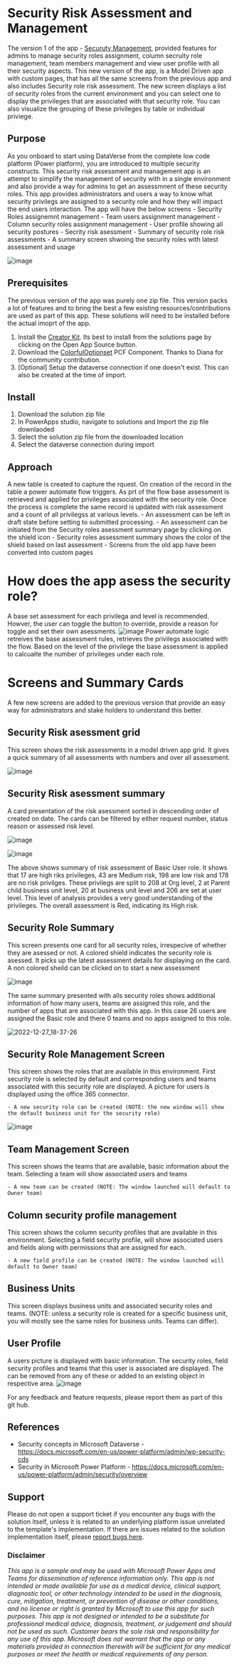 
# Security Risk Assessment and Management
The version 1 of the app - [Securuty Management](https://github.com/microsoft/powerapps-tools/tree/master/Apps/Security%20Management), provided features for admins to manage security roles assignment, column secruity role management, team members management and view user profile with all their security aspects. This new version of the app, is a Model Driven app with custom pages, that has all the same screens from the previous app and also includes Security role risk assessment. The new screen displays a list of security roles from the current environment and you can select one to display the privileges that are associated with that security role. You can also visualize the grouping of these privileges by table or individual priviege. 

## Purpose
As you onboard to start using DataVerse from the complete low code platform (Power platform), you are introduced to multiple security constructs. This security risk assessment and management app is an attempt to simplify the management of security with in a single environment and also provide a way for admins to get an assessmnent of these security roles. This app provides administrators and users a way to know what security privilegs are assigned to a security role and how they will impact the end users interaction. The app will have the below screens 
    - Security Roles assignemnt management
    - Team users assignment management
    - Column security roles assignment management
    - User profile showing all security postures
    - Secrity risk asessment 
    - Summary of security role risk assessments 
    - A summary screen shwoing the security roles with latest assessment and usage 

![image](https://user-images.githubusercontent.com/71347619/209739584-9a3a1a21-659d-4f7f-a0dc-0d72d6eab28f.png)

## Prerequisites
The previous version of the app was purely one zip file. This version packs a lot of features and to bring the best a few existing resources/contributions are used as part of this app. These solutions will need to be installed before the actual imoprt of the app.  
1. Install the [Creator Kit](https://appsource.microsoft.com/en-US/marketplace/apps?product=power-platform&search=creator%20kit&page=1). Its best to install from the solutions page by clicking on the Open App Source  button. 
2. Download the [ColorfulOptionset](https://github.com/ORBISAG/ORBIS.PCF.ColorfulOptionset/releases) PCF Component. Thanks to Diana for the community contribution. 
2. [Optional] Setup the dataverse connection if one doesn't exist. This can also be created at the time of import. 

## Install
1. Download the solution zip file 
2. In PowerApps studio, navigate to solutions and Import the zip file downlaoded 
3. Select the solution zip file from the downloaded location
4. Select the dataverse connection during import 

## Approach
A new table is created to capture the rquest. On creation of the record in the table a power automate flow triggers. As prt of the flow base assessment is retrieved and applied for privileges associated with the security role. Once the process is complete the same record is updated with risk assessment and a count of all privilegss at various levels. 
    - An assessment can be left in draft state before setting to submitted processing. 
    - An assessment can be initiated from the Security roles asessment summary page by clicking on the shield icon
    - Security roles assessment summary shows the color of the shield based on last assessment
    - Screens from the old app have been converted into custom pages 

# How does the app asess the security role?
A base set assessment for each privilega and level is recommended. Howver, the user can toggle the button to override, provide a reason for toggle and set their own asessments. 
      ![image](https://user-images.githubusercontent.com/71347619/209748800-76f2c20a-91d5-4b5e-ad7b-9d9f5aba5cb5.png)
Power automate logic retreives the base assessment rules, retrieves the privilegs associated with the flow. Based on the level of the privilege the base assessment is applied to calcualte the number of privileges under each role.
    
# Screens and Summary Cards 
A few new screens are added to the previous version that provide an easy way for administrators and stake holders to understand this better.   

## Security Risk asessment grid
This screen shows the risk assessments in a model driven app grid. It gives a quick summary of all assessments with numbers and over all assessment.  
 
 ![image](https://user-images.githubusercontent.com/71347619/209739333-67a1b02c-31e2-417e-9ff2-da58711288ce.png)

## Security Risk asessment summary
A card presentation of the risk asessment sorted in descending order of created on date. The cards can be filtered by either request number, status reason or assessed risk level. 

 ![image](https://user-images.githubusercontent.com/71347619/209747358-beb41ef2-5ae6-4bb8-ad1f-abe82e5dc113.png)

 ![image](https://user-images.githubusercontent.com/71347619/209746086-75a36b30-d27c-4e81-acde-9308aad91b51.png)
 
The above shows summary of risk assessment of Basic User role. It shows that 17 are high riks privileges, 43 are Medium risk, 198 are low risk and 178 are no risk privilges. These privilegs are split to 208 at Org level,  2 at Parent child business unit level, 20 at business unit level and 206 are set at user level. This level of analysis provides a very good understanding of the privileges. The overall assessment is Red, indicating its High risk. 

## Security Role Summary
This screen presents one card for all security roles, irrespecive of whether they are asessed or not. A colored shield indicates the security role is asessed. It picks up the latest assessment details for displaying on the card. A non colored sheild can be clicked on to start a new assessment  


 ![image](https://user-images.githubusercontent.com/71347619/209746527-4cdfbcca-d418-4ebd-a3fd-6a194296099e.png)
 
The same summary presented with alls security roles shows additional information of how many users, teams are assigned this role, and the number of apps that are associated with this app. In this case 26 users are assigned the Basic role and there 0 teams and no apps assigned to this role. 

![2022-12-27_18-37-26](https://user-images.githubusercontent.com/71347619/209748544-b77b3583-9d30-494a-87ff-32f380512457.gif)

## Security Role Management Screen
This screen shows the roles that are available in this environment. First security role is selected by default and corresponding users and teams associated with this security role are displayed. A picture for users is displayed using the office 365 connector. 

    - A new security role can be created (NOTE: the new window will show the default business unit for the security role)
  ![image](https://user-images.githubusercontent.com/71347619/156307639-23fd7419-3290-4ebb-921d-d4e60aeb7bfa.png)

## Team Management Screen
This screen shows the teams that are available, basic information about the team. Selecting a team will show associated users and teams

    - A new team can be created (NOTE: The window launched will default to Owner team)

## Column security profile management
This screen shows the column security profiles that are available in this environment. Selecting a field security profile, will show associated users and fields along with permissions that are assigned for each.

    - A new field profile can be created (NOTE: The window launched will default to Owner team)

## Business Units
This screen displays business units and associated security roles and teams. (NOTE: unless a security role is created for a specific business unit, you will mostly see the same roles for business units. Teams can differ). 

## User Profile
A users picture is displayed with basic information. The security roles, field security profiles and teams that this user is associated are displayed. The can be removed from any of these or added to an existing object in respective area.
    ![image](https://user-images.githubusercontent.com/71347619/156307660-083ca6ef-135d-445c-a4ea-c6d40c21cd8e.png)

For any feedback and feature requests, please report them as part of this git hub. 

## References 
- Security concepts in Microsoft Dataverse - https://docs.microsoft.com/en-us/power-platform/admin/wp-security-cds
- Security in Microsoft Power Platform - https://docs.microsoft.com/en-us/power-platform/admin/security/overview

## Support
Please do not open a support ticket if you encounter any bugs with the solution itself, unless it is related to an underlying platform issue unrelated to the template's implementation. If there are issues related to the solution implementation itself, please [report bugs here](https://github.com/microsoft/powerapps-tools/issues/new?assignees=Ravi-Chada&labels=securitymgmt&template=-security-management-app--bug-report.md&title=%5BBUG%5D+Security+Management%3A+).

### Disclaimer
*This app is a sample and may be used with Microsoft Power Apps and Teams for dissemination of reference information only. This app is not intended or made available for use as a medical device, clinical support, diagnostic tool, or other technology intended to be used in the diagnosis, cure, mitigation, treatment, or prevention of disease or other conditions, and no license or right is granted by Microsoft to use this app for such purposes. This app is not designed or intended to be a substitute for professional medical advice, diagnosis, treatment, or judgement and should not be used as such. Customer bears the sole risk and responsibility for any use of this app. Microsoft does not warrant that the app or any materials provided in connection therewith will be sufficient for any medical purposes or meet the health or medical requirements of any person.*
